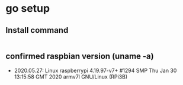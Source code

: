 # go setup

## Install command
```
```

## confirmed raspbian version (uname -a)
- 2020.05.27: Linux raspberrypi 4.19.97-v7+ #1294 SMP Thu Jan 30 13:15:58 GMT 2020 armv7l GNU/Linux (RPi3B)
